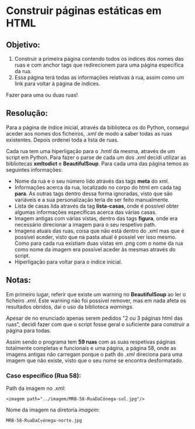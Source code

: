 # Construir páginas estáticas em HTML 

## Objetivo:
1. Construir a primeira página contendo todos os índices dos nomes das ruas e com anchor tags que redirecionem para uma página especifica da rua.
2. Essa página terá todas as informações relativas à rua, assim como um link para voltar à página de índices.

Fazer para uma ou duas ruas!

## Resolução:

Para a página de índice inicial, através da biblioteca _os_ do Python, consegui aceder aos nomes dos ficheiros, _.xml_ de modo a saber todas as ruas existentes. Depois ordenei toda a lista de ruas.

Cada rua tem uma hiperligação para o _.hmtl_ da mesma, através de um script em Python. Para fazer o parse de cada um dos _.xml_ decidi utilizar as bibliotecas **xmltodict** e **BeautifulSoup**. Para cada uma das página temos as seguintes informações:

- Nome da rua e o seu número lido através das tags **meta** do xml.
- Informações acerca da rua, localizado no corpo do html em cada tag **para**. As outras tags dentro dessa forma ignoradas, visto que são variáveis e a sua personalização teria de ser feito manualmente.
- Lista de casas lida através da tag **lista-casas**, onde é possível obter algumas informações específicas acerca das várias casas.
- Imagem antigas com várias vistas, dentro das tags **figura**, onde era necessário direcionar a imagem para o seu respetivo path.
- Imagens atuais das ruas, coisa que não está dentro do .xml mas que é possível aceder, visto que na pasta atual é possíel ver isso mesmo. Como para cada rua existiam duas vistas em .png com o nome da rua como nome da imagem era possível aceder às mesmas através do script.
- Hiperligação para voltar para o índice inicial.

## Notas:

Em primeiro lugar, referir que existe um warning no **BeautifulSoup** ao ler o ficheiro _.xml_. Este warning não foi possível remover, mas em nada afeta os resultados obridos, daí o uso da biblioteca _warnings_.

Apesar de no enunciado apenas serem pedidos "2 ou 3 páginas html das ruas", decidi fazer com que o script fosse geral o suficiente para construir a página para todas.

Assim sendo o programa tem **59 ruas** com as suas respetivas páginas totalmente completas e funcionais e uma página, a página 58, onde as imagens antigas não carregam porque o path do _.xml_ direciona para uma imagem que não existe, visto que o seu nome se encontra desformatado.

### Caso específico (Rua 58):

Path da imagem no _.xml_:
```
<imagem path="../imagem/MRB-58-RuaDaCónega-sul.jpg"/>
```

Nome da imagem na diretoria _imagem_:

```
MRB-58-RuaDaC┬ónega-norte.jpg
```
